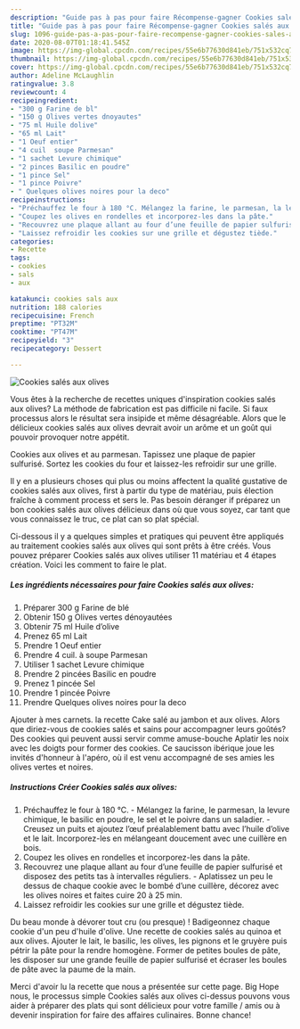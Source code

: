 ```yaml
---
description: "Guide pas à pas pour faire Récompense-gagner Cookies salés aux olives"
title: "Guide pas à pas pour faire Récompense-gagner Cookies salés aux olives"
slug: 1096-guide-pas-a-pas-pour-faire-recompense-gagner-cookies-sales-aux-olives
date: 2020-08-07T01:18:41.545Z
image: https://img-global.cpcdn.com/recipes/55e6b77630d841eb/751x532cq70/cookies-sales-aux-olives-photo-principale-de-la-recette.jpg
thumbnail: https://img-global.cpcdn.com/recipes/55e6b77630d841eb/751x532cq70/cookies-sales-aux-olives-photo-principale-de-la-recette.jpg
cover: https://img-global.cpcdn.com/recipes/55e6b77630d841eb/751x532cq70/cookies-sales-aux-olives-photo-principale-de-la-recette.jpg
author: Adeline McLaughlin
ratingvalue: 3.8
reviewcount: 4
recipeingredient:
- "300 g Farine de bl"
- "150 g Olives vertes dnoyautes"
- "75 ml Huile dolive"
- "65 ml Lait"
- "1 Oeuf entier"
- "4 cuil  soupe Parmesan"
- "1 sachet Levure chimique"
- "2 pinces Basilic en poudre"
- "1 pince Sel"
- "1 pince Poivre"
- " Quelques olives noires pour la deco"
recipeinstructions:
- "Préchauffez le four à 180 °C. Mélangez la farine, le parmesan, la levure chimique, le basilic en poudre, le sel et le poivre dans un saladier. Creusez un puits et ajoutez l’œuf préalablement battu avec l’huile d’olive et le lait. Incorporez-les en mélangeant doucement avec une cuillère en bois."
- "Coupez les olives en rondelles et incorporez-les dans la pâte."
- "Recouvrez une plaque allant au four d’une feuille de papier sulfurisé et disposez des petits tas à intervalles réguliers. Aplatissez un peu le dessus de chaque cookie avec le bombé d’une cuillère, décorez avec les olives noires et faites cuire 20 à 25 min."
- "Laissez refroidir les cookies sur une grille et dégustez tiède."
categories:
- Recette
tags:
- cookies
- sals
- aux

katakunci: cookies sals aux 
nutrition: 188 calories
recipecuisine: French
preptime: "PT32M"
cooktime: "PT47M"
recipeyield: "3"
recipecategory: Dessert

---
```



![Cookies salés aux olives](https://img-global.cpcdn.com/recipes/55e6b77630d841eb/751x532cq70/cookies-sales-aux-olives-photo-principale-de-la-recette.jpg)

Vous êtes à la recherche de recettes uniques d'inspiration cookies salés aux olives? La méthode de fabrication est pas difficile ni facile. Si faux processus alors le résultat sera insipide et même désagréable. Alors que le délicieux cookies salés aux olives devrait avoir un arôme et un goût qui pouvoir provoquer notre appétit.

Cookies aux olives et au parmesan. Tapissez une plaque de papier sulfurisé. Sortez les cookies du four et laissez-les refroidir sur une grille.

Il y en a plusieurs choses qui plus ou moins affectent la qualité gustative de cookies salés aux olives, first à partir du type de matériau, puis élection fraîche à comment process et sers le. Pas besoin déranger if préparez un bon cookies salés aux olives délicieux dans où que vous soyez, car tant que vous connaissez le truc, ce plat can so plat spécial.


Ci-dessous il y a quelques simples et pratiques qui peuvent être appliqués au traitement cookies salés aux olives qui sont prêts à être créés. Vous pouvez préparer Cookies salés aux olives utiliser 11 matériau et 4 étapes création. Voici les comment to faire le plat.

<!--inarticleads1-->

##### Les ingrédients nécessaires pour faire Cookies salés aux olives:

1. Préparer 300 g Farine de blé
1. Obtenir 150 g Olives vertes dénoyautées
1. Obtenir 75 ml Huile d’olive
1. Prenez 65 ml Lait
1. Prendre 1 Oeuf entier
1. Prendre 4 cuil. à soupe Parmesan
1. Utiliser 1 sachet Levure chimique
1. Prendre 2 pincées Basilic en poudre
1. Prenez 1 pincée Sel
1. Prendre 1 pincée Poivre
1. Prendre  Quelques olives noires pour la deco


Ajouter à mes carnets. la recette Cake salé au jambon et aux olives. Alors que diriez-vous de cookies salés et sains pour accompagner leurs goûtés? Des cookies qui peuvent aussi servir comme amuse-bouche Aplatir les noix avec les doigts pour former des cookies. Ce saucisson ibérique joue les invités d&#39;honneur à l&#39;apéro, où il est venu accompagné de ses amies les olives vertes et noires. 

<!--inarticleads2-->

##### Instructions Créer Cookies salés aux olives:

1. Préchauffez le four à 180 °C. - Mélangez la farine, le parmesan, la levure chimique, le basilic en poudre, le sel et le poivre dans un saladier. - Creusez un puits et ajoutez l’œuf préalablement battu avec l’huile d’olive et le lait. Incorporez-les en mélangeant doucement avec une cuillère en bois.
1. Coupez les olives en rondelles et incorporez-les dans la pâte.
1. Recouvrez une plaque allant au four d’une feuille de papier sulfurisé et disposez des petits tas à intervalles réguliers. - Aplatissez un peu le dessus de chaque cookie avec le bombé d’une cuillère, décorez avec les olives noires et faites cuire 20 à 25 min.
1. Laissez refroidir les cookies sur une grille et dégustez tiède.


Du beau monde à dévorer tout cru (ou presque) ! Badigeonnez chaque cookie d&#39;un peu d&#39;huile d&#39;olive. Une recette de cookies salés au quinoa et aux olives. Ajouter le lait, le basilic, les olives, les pignons et le gruyère puis pétrir la pâte pour la rendre homogène. Former de petites boules de pâte, les disposer sur une grande feuille de papier sulfurisé et écraser les boules de pâte avec la paume de la main. 


Merci d'avoir lu la recette que nous a présentée sur cette page. Big Hope nous, le processus simple Cookies salés aux olives ci-dessus pouvons vous aider à préparer des plats qui sont délicieux pour votre famille / amis ou à devenir inspiration for faire des affaires culinaires. Bonne chance!
